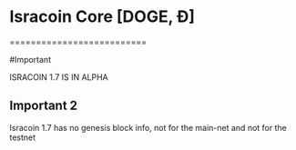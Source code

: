 # Isracoin Core [DOGE, Ð]
==========================

#Important

ISRACOIN 1.7 IS IN ALPHA

## Important 2
Isracoin 1.7 has no genesis block info, not for the main-net and not for the testnet